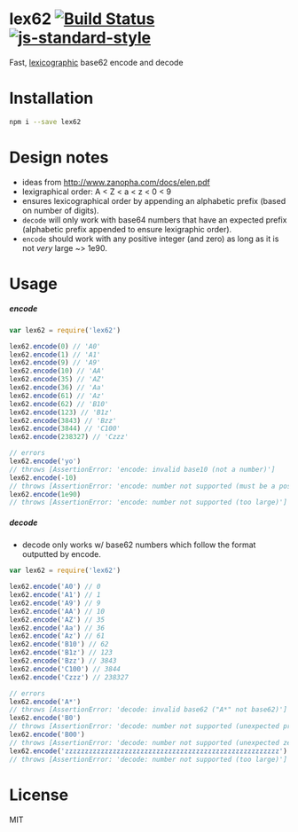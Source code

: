 # lex62 [![Build Status](https://travis-ci.org/tjmehta/lex62.svg?branch=master)](https://travis-ci.org/tjmehta/lex62) [![js-standard-style](https://img.shields.io/badge/code%20style-standard-brightgreen.svg?style=flat)](http://standardjs.com/)
Fast, [lexicographic](https://en.wikipedia.org/wiki/Lexicographical_order) base62 encode and decode

# Installation
```bash
npm i --save lex62
```

# Design notes
 * ideas from http://www.zanopha.com/docs/elen.pdf
 * lexigraphical order: A < Z < a < z < 0 < 9
 * ensures lexicographical order by appending an alphabetic prefix (based on number of digits).
 * `decode` will only work with base64 numbers that have an expected prefix (alphabetic prefix appended to ensure lexigraphic order).
 * `encode` should work with any positive integer (and zero) as long as it is not _very_ large ~> 1e90.

# Usage
##### encode
```js
var lex62 = require('lex62')

lex62.encode(0) // 'A0'
lex62.encode(1) // 'A1'
lex62.encode(9) // 'A9'
lex62.encode(10) // 'AA'
lex62.encode(35) // 'AZ'
lex62.encode(36) // 'Aa'
lex62.encode(61) // 'Az'
lex62.encode(62) // 'B10'
lex62.encode(123) // 'B1z'
lex62.encode(3843) // 'Bzz'
lex62.encode(3844) // 'C100'
lex62.encode(238327) // 'Czzz'

// errors
lex62.encode('yo')
// throws [AssertionError: 'encode: invalid base10 (not a number)']
lex62.encode(-10)
// throws [AssertionError: 'encode: number not supported (must be a positive integer or zero)']
lex62.encode(1e90)
// throws [AssertionError: 'encode: number not supported (too large)']
```

##### decode
* decode only works w/ base62 numbers which follow the format outputted by encode.
```js
var lex62 = require('lex62')

lex62.encode('A0') // 0
lex62.encode('A1') // 1
lex62.encode('A9') // 9
lex62.encode('AA') // 10
lex62.encode('AZ') // 35
lex62.encode('Aa') // 36
lex62.encode('Az') // 61
lex62.encode('B10') // 62
lex62.encode('B1z') // 123
lex62.encode('Bzz') // 3843
lex62.encode('C100') // 3844
lex62.encode('Czzz') // 238327

// errors
lex62.encode('A*')
// throws [AssertionError: 'decode: invalid base62 ("A*" not base62)']
lex62.encode('B0')
// throws [AssertionError: 'decode: number not supported (unexpected prefix)']
lex62.encode('B00')
// throws [AssertionError: 'decode: number not supported (unexpected zero)']
lex62.encode('zzzzzzzzzzzzzzzzzzzzzzzzzzzzzzzzzzzzzzzzzzzzzzzzzzzzzz')
// throws [AssertionError: 'decode: number not supported (too large)']
```

# License
MIT

